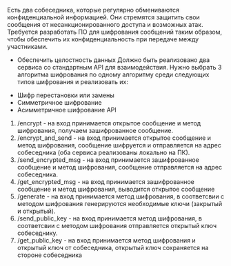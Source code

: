 Есть два собеседника, которые регулярно обмениваются конфиденциальной информацией. Они стремятся защитить свои сообщения от несанкционированного доступа и возможных атак. Требуется разработать ПО для шифрования сообщений таким образом, чтобы обеспечить их конфиденциальность при передаче между участниками.
* Обеспечить целостность данных
Должно быть реализовано два сервиса со стандартным API для взаимодействия. Нужно выбрать 3 алгоритма шифрования по одному алгоритму среди следующих типов шифрования и реализовать их:
- Шифр перестановки или замены
- Симметричное шифрование
- Асимметричное шифрование
API
1. /encrypt - на вход принимается открытое сообщение и метод шифрования, получаем зашифрованное сообщение.
2. /encrypt_and_send - на вход принимается открытое сообщение и метод шифрования, сообщение шифруется и отправляется на адрес собеседника (оба сервиса реализованы локально на ПК).
3. /send_encrypted_msg - на вход принимается зашифрованное сообщение и метод шифрования, сообщение отправляется на адрес собеседника.
4. /get_encrypted_msg - на вход принимается зашифрованное сообщение и метод шифрования, выводится открытое сообщение
5. /generate - на вход принимается метод шифрования, в соответсвии с методом шифрования генерируются необходимые ключи (закрытый и открытый).
6. /send_public_key - на вход принимается метод шифрования, в соответсвии с методом шифрования отправляется открытый ключ собеседнику.
7. /get_public_key - на вход принимается метод шифрования и открытый ключ от собеседника, открытый ключ сохраняется на стороне собеседника

